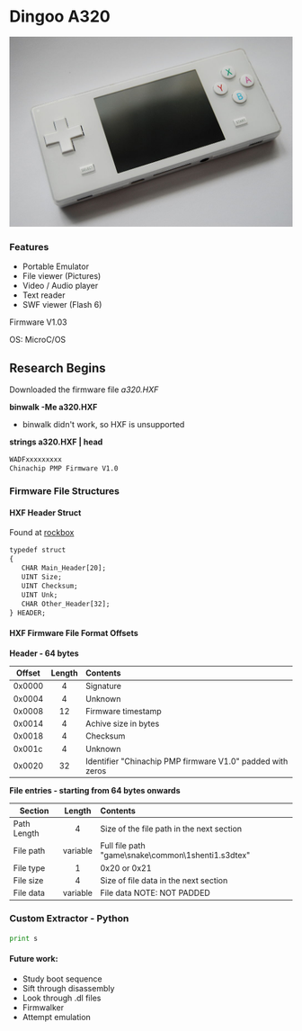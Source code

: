 # Dingoo A320

![Dingoo](images/dingoo.jpg)

### Features

* Portable Emulator
* File viewer (Pictures)
* Video / Audio player
* Text reader
* SWF viewer (Flash 6)

Firmware V1.03

OS: MicroC/OS

## Research Begins

Downloaded the firmware file *a320.HXF*

**binwalk -Me a320.HXF**

* binwalk didn't work, so HXF is unsupported

**strings a320.HXF | head**

```
WADFxxxxxxxxx
Chinachip PMP Firmware V1.0
```

### Firmware File Structures

#### HXF Header Struct

Found at [rockbox](https://www.rockbox.org/wiki/ChinaChip)

```
typedef struct
{
   CHAR Main_Header[20];
   UINT Size;
   UINT Checksum;
   UINT Unk;
   CHAR Other_Header[32];
} HEADER;
```

#### HXF Firmware File Format Offsets

**Header - 64 bytes**

| Offset | Length | Contents |
| ------ | :------: | :-------- |
| 0x0000 | 4 | Signature | 
| 0x0004 | 4 | Unknown |
| 0x0008 | 12 | Firmware timestamp |
| 0x0014 | 4 | Achive size in bytes |
| 0x0018 | 4 | Checksum |
| 0x001c | 4 | Unknown | 
| 0x0020 | 32 | Identifier "Chinachip PMP firmware V1.0" padded with zeros |

**File entries - starting from 64 bytes onwards**

| Section | Length | Contents |
| ------- | :----------: | :-------- |
| Path Length | 4 | Size of the file path in the next section |
| File path | variable | Full file path "game\snake\common\1shenti1.s3dtex" |
| File type | 1 | 0x20 or 0x21 |
| File size | 4 | Size of file data in the next section |
| File data | variable | File data NOTE: NOT PADDED | 

### Custom Extractor - Python

```python
print s
```

#### Future work:

* Study boot sequence
* Sift through disassembly
* Look through .dl files
* Firmwalker
* Attempt emulation
